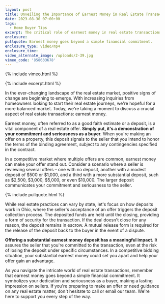 ```yaml
---
layout: post
title: Unveiling the Importance of Earnest Money in Real Estate Transactions
date: 2023-08-30 07:00:00
tags:
  - Home Buyer Tips
excerpt: The critical role of earnest money in real estate transactions.
enclosure:
pullquote: Earnest money goes beyond a simple financial commitment.
enclosure_type: video/mp4
enclosure_time:
video_alternate_image: /uploads/2-39.jpg
vimeo_code: '858633678'
---
```

{% include vimeo.html %}

{% include excerpt.html %}

In the ever-changing landscape of the real estate market, positive signs of change are beginning to emerge. With increasing inquiries from homeowners looking to start their real estate journeys, we're hopeful for a more balanced market. Today, we're taking a moment to discuss a crucial aspect of real estate transactions: earnest money.

Earnest money, often referred to as a good faith estimate or a deposit, is a vital component of a real estate offer. **Simply put, it's a demonstration of your commitment and seriousness as a buyer.** When you're making an offer on a property, this deposit signals to the seller that you intend to honor the terms of the binding agreement, subject to any contingencies specified in the contract.

In a competitive market where multiple offers are common, earnest money can make your offer stand out. Consider a scenario where a seller is reviewing several offers – one with no deposit, another with a modest deposit of $500 or $1,000, and a third with a more substantial deposit, such as $2,500, $3,000, $5,000, or even $10,000. The larger deposit communicates your commitment and seriousness to the seller.

{% include pullquote.html %}

While real estate practices can vary by state, let's focus on how deposits work in Ohio, where the seller's acceptance of an offer triggers the deposit collection process. The deposited funds are held until the closing, providing a form of security for the transaction. If the deal doesn't close for any reason, the deposit remains in escrow. A mutual release form is required for the release of the deposit back to the buyer in the event of a dispute.

**Offering a substantial earnest money deposit has a meaningful impact.** It assures the seller that you're committed to the transaction, even at the risk of losing the deposit under specific circumstances. In a competitive bidding situation, your substantial earnest money could set you apart and help your offer gain an advantage.

As you navigate the intricate world of real estate transactions, remember that earnest money goes beyond a simple financial commitment. It symbolizes your dedication and seriousness as a buyer, making a lasting impression on sellers. If you're preparing to make an offer or need guidance on any real estate matter, don't hesitate to call or email our team. We're here to support you every step of the way.